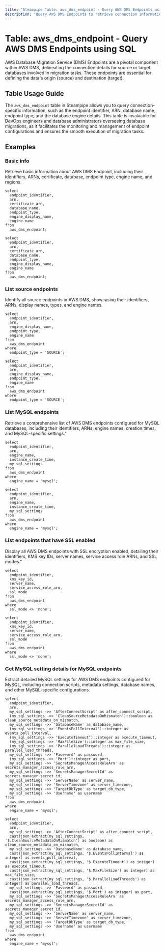 ```yaml
---
title: "Steampipe Table: aws_dms_endpoint - Query AWS DMS Endpoints using SQL"
description: "Query AWS DMS Endpoints to retrieve connection information for source or target databases in database migration activities."
---
```


# Table: aws_dms_endpoint - Query AWS DMS Endpoints using SQL

AWS Database Migration Service (DMS) Endpoints are a pivotal component within AWS DMS, delineating the connection details for source or target databases involved in migration tasks. These endpoints are essential for defining the data's origin (source) and destination (target).

## Table Usage Guide

The `aws_dms_endpoint` table in Steampipe allows you to query connection-specific information, such as the endpoint identifier, ARN, database name, endpoint type, and the database engine details. This table is invaluable for DevOps engineers and database administrators overseeing database migrations, as it facilitates the monitoring and management of endpoint configurations and ensures the smooth execution of migration tasks.

## Examples

### Basic info
Retrieve basic information about AWS DMS Endpoint, including their identifiers, ARNs, certificate, database, endpoint type, engine name, and regions.

```sql+postgres
select
  endpoint_identifier,
  arn,
  certificate_arn,
  database_name,
  endpoint_type,
  engine_display_name,
  engine_name
from
  aws_dms_endpoint;
```

```sql+sqlite
select
  endpoint_identifier,
  arn,
  certificate_arn,
  database_name,
  endpoint_type,
  engine_display_name,
  engine_name
from
  aws_dms_endpoint;
```

### List source endpoints
Identify all source endpoints in AWS DMS, showcasing their identifiers, ARNs, display names, types, and engine names.

```sql+postgres
select
  endpoint_identifier,
  arn,
  engine_display_name,
  endpoint_type,
  engine_name
from
  aws_dms_endpoint
where
  endpoint_type = 'SOURCE';
```

```sql+sqlite
select
  endpoint_identifier,
  arn,
  engine_display_name,
  endpoint_type,
  engine_name
from
  aws_dms_endpoint
where
  endpoint_type = 'SOURCE';
```

### List MySQL endpoints
Retrieve a comprehensive list of AWS DMS endpoints configured for MySQL databases, including their identifiers, ARNs, engine names, creation times, and MySQL-specific settings."

```sql+postgres
select
  endpoint_identifier,
  arn,
  engine_name,
  instance_create_time,
  my_sql_settings
from
  aws_dms_endpoint
where
  engine_name = 'mysql';
```

```sql+sqlite
select
  endpoint_identifier,
  arn,
  engine_name,
  instance_create_time,
  my_sql_settings
from
  aws_dms_endpoint
where
  engine_name = 'mysql';
```

### List endpoints that have SSL enabled
Display all AWS DMS endpoints with SSL encryption enabled, detailing their identifiers, KMS key IDs, server names, service access role ARNs, and SSL modes."

```sql+postgres
select
  endpoint_identifier,
  kms_key_id,
  server_name,
  service_access_role_arn,
  ssl_mode
from
  aws_dms_endpoint
where
  ssl_mode <> 'none';
```

```sql+sqlite
select
  endpoint_identifier,
  kms_key_id,
  server_name,
  service_access_role_arn,
  ssl_mode
from
  aws_dms_endpoint
where
  ssl_mode <> 'none';
```

### Get MySQL setting details for MySQL endpoints
Extract detailed MySQL settings for AWS DMS endpoints configured for MySQL, including connection scripts, metadata settings, database names, and other MySQL-specific configurations.

```sql+postgres
select
  endpoint_identifier,
  arn,
  my_sql_settings ->> 'AfterConnectScript' as after_connect_script,
  (my_sql_settings ->> 'CleanSourceMetadataOnMismatch')::boolean as clean_source_metadata_on_mismatch,
  my_sql_settings ->> 'DatabaseName' as database_name,
  (my_sql_settings ->> 'EventsPollInterval')::integer as events_poll_interval,
  (my_sql_settings ->> 'ExecuteTimeout')::integer as execute_timeout,
  (my_sql_settings ->> 'MaxFileSize')::integer as max_file_size,
  (my_sql_settings ->> 'ParallelLoadThreads')::integer as parallel_load_threads,
  my_sql_settings ->> 'Password' as password,
  (my_sql_settings ->> 'Port')::integer as port,
  my_sql_settings ->> 'SecretsManagerAccessRoleArn' as secrets_manager_access_role_arn,
  my_sql_settings ->> 'SecretsManagerSecretId' as secrets_manager_secret_id,
  my_sql_settings ->> 'ServerName' as server_name,
  my_sql_settings ->> 'ServerTimezone' as server_timezone,
  my_sql_settings ->> 'TargetDbType' as target_db_type,
  my_sql_settings ->> 'Username' as username
from
  aws_dms_endpoint
where
  engine_name = 'mysql';
```

```sql+sqlite
select
  endpoint_identifier,
  arn,
  my_sql_settings ->> 'AfterConnectScript' as after_connect_script,
  cast(json_extract(my_sql_settings, '$.CleanSourceMetadataOnMismatch') as boolean) as clean_source_metadata_on_mismatch,
  my_sql_settings ->> 'DatabaseName' as database_name,
  cast(json_extract(my_sql_settings, '$.EventsPollInterval') as integer) as events_poll_interval,
  cast(json_extract(my_sql_settings, '$.ExecuteTimeout') as integer) as execute_timeout,
  cast(json_extract(my_sql_settings, '$.MaxFileSize') as integer) as max_file_size,
  cast(json_extract(my_sql_settings, '$.ParallelLoadThreads') as integer) as parallel_load_threads,
  my_sql_settings ->> 'Password' as password,
  cast(json_extract(my_sql_settings, '$.Port') as integer) as port,
  my_sql_settings ->> 'SecretsManagerAccessRoleArn' as secrets_manager_access_role_arn,
  my_sql_settings ->> 'SecretsManagerSecretId' as secrets_manager_secret_id,
  my_sql_settings ->> 'ServerName' as server_name,
  my_sql_settings ->> 'ServerTimezone' as server_timezone,
  my_sql_settings ->> 'TargetDbType' as target_db_type,
  my_sql_settings ->> 'Username' as username
from
  aws_dms_endpoint
where
  engine_name = 'mysql';
```
